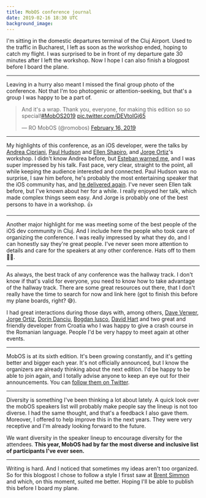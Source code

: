 ```yaml
---
title: MobOS conference journal
date: 2019-02-16 18:30 UTC
background_image: 
---
```


I'm sitting in the domestic departures terminal of the Cluj Airport. Used to the traffic in Bucharest, I left as soon as the workshop ended, hoping to catch my flight. I was surprised to be in front of my departure gate 30 minutes after I left the workshop. Now I hope I can also finish a blogpost before I board the plane.

***

Leaving in a hurry also meant I missed the final group photo of the conference. Not that I'm too photogenic or attention-seeking, but that's a group I was happy to be a part of.

<blockquote class="twitter-tweet" data-lang="en"><p lang="en" dir="ltr">And it&#39;s a wrap. Thank you, everyone, for making this edition so so special!<a href="https://twitter.com/hashtag/MobOS2019?src=hash&amp;ref_src=twsrc%5Etfw">#MobOS2019</a> <a href="https://t.co/DEVtoIGj65">pic.twitter.com/DEVtoIGj65</a></p>&mdash; RO MobOS (@romobos) <a href="https://twitter.com/romobos/status/1096800317788819457?ref_src=twsrc%5Etfw">February 16, 2019</a></blockquote>
<script async src="https://platform.twitter.com/widgets.js" charset="utf-8"></script>

***

My highlights of this conference, as an iOS developer, were the talks by [Andrea Cipriani](https://twitter.com/AndreaCipriani), [Paul Hudson](https://twitter.com/twostraws) and [Ellen Shapiro](https://twitter.com/designatednerd), and [Jorge Ortiz](https://twitter.com/jdortiz)'s workshop. I didn't know Andrea before, but [Esteban warned me](https://twitter.com/esttorhe/status/1095279824145448961), and I was super impressed by his talk. Fast pace, very clear, straight to the point, all while keeping the audience interested and connected. Paul Hudson was no surprise, I saw him before, he's probably the most entertaining speaker that the iOS community has, and [he delivered again](https://twitter.com/marius_const/status/1096054435439173632). I've never seen Ellen talk before, but I've known about her for a while. I really enjoyed her talk, which made complex things seem easy. And Jorge is probably one of the best persons to have in a workshop. 👍

***

Another major highlight for me was meeting some of the best people of the iOS dev community in Cluj. And I include here the people who took care of organizing the conference. I was really impressed by what they do, and I can honestly say they're great people. I've never seen more attention to details and care for the speakers at any other conference. Hats off to them 🙇‍♂️.

***

As always, the best track of any conference was the hallway track. I don't know if that's valid for everyone, you need to know how to take advantage of the hallway track. There are some great resources out there, that I don't really have the time to search for now and link here (got to finish this before my plane boards, right? 😅).

I had great interactions during those days with, among others, [Dave Verwer](https://twitter.com/daveverwer), [Jorge Ortiz](https://twitter.com/jdortiz), [Dorin Danciu](https://twitter.com/dorindanciu), [Bogdan Iusco](https://twitter.com/bogdaniusco), [David Hart](https://twitter.com/dhartbit) and two great and friendly developer from Croatia who I was happy to give a crash course in the Romanian language. People I'd be very happy to meet again at other events.

***

MobOS is at its sixth edition. It's been growing constantly, and it's getting better and bigger each year. It's not officially announced, but I know the organizers are already thinking about the next edition. I'd be happy to be able to join again, and I totally advise anyone to keep an eye out for their announcements. You can [follow them on Twitter](https://twitter.com/romobos/).

***

Diversity is something I've been thinking a lot about lately. A quick look over the mobOS speakers list will probably make people say the lineup is not too diverse. I had the same thought, and that's a feedback I also gave them. Moreover, I offered to help improve this in the next years. They were very receptive and I'm already looking forward to the future.

We want diversity in the speaker lineup to encourage diversity for the attendees. **This year, MobOS had by far the most diverse and inclusive list of participants I've ever seen.**

***

Writing is hard. And I noticed that sometimes my ideas aren't too organized. So for this blogpost I chose to follow a style I firsst saw at [Brent Simmon](http://inessential.com/) and which, on this moment, suited me better. Hoping I'll be able to publish this before I board my plane.
